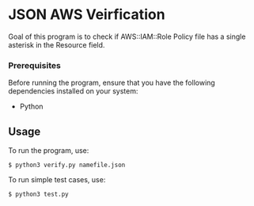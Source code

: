 # JSON AWS Veirfication
Goal of this program is to check if AWS::IAM::Role Policy file has a single asterisk in the Resource field.

### Prerequisites
Before running the program, ensure that you have the following dependencies installed on your system:

- Python


## Usage

To run the program, use:
```console
$ python3 verify.py namefile.json
```

To run simple test cases, use:
```console
$ python3 test.py
```